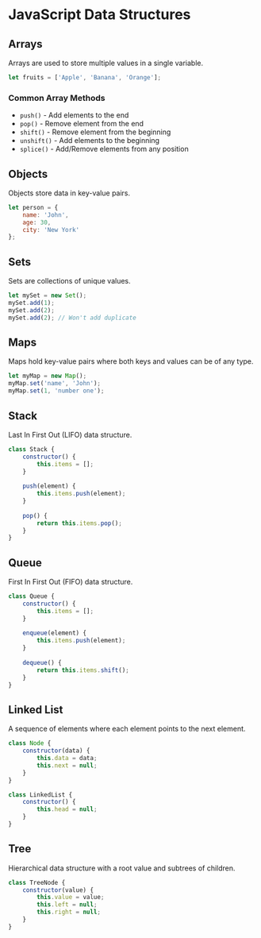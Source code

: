 # JavaScript Data Structures

## Arrays
Arrays are used to store multiple values in a single variable.

```javascript
let fruits = ['Apple', 'Banana', 'Orange'];
```

### Common Array Methods
* `push()` - Add elements to the end
* `pop()` - Remove element from the end
* `shift()` - Remove element from the beginning
* `unshift()` - Add elements to the beginning
* `splice()` - Add/Remove elements from any position

## Objects
Objects store data in key-value pairs.

```javascript
let person = {
    name: 'John',
    age: 30,
    city: 'New York'
};
```

## Sets
Sets are collections of unique values.

```javascript
let mySet = new Set();
mySet.add(1);
mySet.add(2);
mySet.add(2); // Won't add duplicate
```

## Maps
Maps hold key-value pairs where both keys and values can be of any type.

```javascript
let myMap = new Map();
myMap.set('name', 'John');
myMap.set(1, 'number one');
```

## Stack
Last In First Out (LIFO) data structure.

```javascript
class Stack {
    constructor() {
        this.items = [];
    }
    
    push(element) {
        this.items.push(element);
    }
    
    pop() {
        return this.items.pop();
    }
}
```

## Queue
First In First Out (FIFO) data structure.

```javascript
class Queue {
    constructor() {
        this.items = [];
    }
    
    enqueue(element) {
        this.items.push(element);
    }
    
    dequeue() {
        return this.items.shift();
    }
}
```

## Linked List
A sequence of elements where each element points to the next element.

```javascript
class Node {
    constructor(data) {
        this.data = data;
        this.next = null;
    }
}

class LinkedList {
    constructor() {
        this.head = null;
    }
}
```

## Tree
Hierarchical data structure with a root value and subtrees of children.

```javascript
class TreeNode {
    constructor(value) {
        this.value = value;
        this.left = null;
        this.right = null;
    }
}
```
